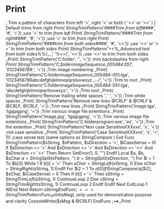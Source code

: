 # Print
; Trim a pattern of characters from left '>', right '&lt;' or both ( '&lt;>' or '>&lt;' ) | Default trims from right  _Print( StringTrimPattern('####Trim from left####', '#', '>')) ;use '>' to trim from left _Print( StringTrimPattern('####Trim from right####', '#', '&lt;')) ;use '&lt;' to trim from right _Print( StringTrimPattern('####trim from both sides####', '#', '&lt;>')) ;use '&lt;>' or '>&lt;' to trim from both sides _Print( StringTrimPattern('_>&lt;_%__Advanced test from both sides_%%_/__', '%_&lt;>/', '&lt;>')) ;use '&lt;>' to trim from both sides _Print( StringTrimPattern('C:folder', '', '&lt;')) ;trim backslashes from right _Print( StringTrimPattern('C:folderimageSequence_005484.051', '0123456789._', '&lt;')) ;Trim image numbering _Print( StringTrimPattern('C:folderimageSequence_005484-051.tga', '0123456789abcdefghijklmnopqrstuvwxyz _-./', '&lt;')) ;Trim to root _Print( StringTrimPattern('C:folderimageSequence_005484-051.tga', 'abcdefghijklmnopqrituvwxyz:', '>')) ;Trim root _Print( StringTrimPattern('Remove trailing white spaces    ', ' ', '&lt;')) ;Trim white spaces _Print( StringTrimPattern('Remove new lines @CRLF' &amp; @CRLF &amp; @CRLF, @CRLF, '&lt;')) ;Trim new lines _Print( StringTrimPattern('Image.tga', 'tgajpgpng', '&lt;')) ;Trim various image file extentions _Print( StringTrimPattern('Image.jpg', 'tgajpgpng', '&lt;')) ;Trim various image file extentions _Print( StringTrimPattern('C:folderprogram.exe', 'ex', '&lt;')) ;Trim the extention _Print( StringTrimPattern('Non case SensitiveXXXxxx', 'x', '&lt;')) ;not case sensitive _Print( StringTrimPattern('Case SensitiveXXXxxx', 'x', '&lt;', 1)) ;case sense test (same options as StringCompare ) Exit  Func StringTrimPattern($sString, $sPattern, $sDirection = '&lt;', $iCaseSense = 0)     If $sDirection &lt;> '>' And $sDirection &lt;> '&lt;' And $sDirection &lt;> '&lt;>' And $sDirection &lt;> '>&lt;' Then         Return SetError(1, 0, "")     EndIf     Local $a, $b, $sChar     $a = StringSplit($sPattern, '')     $b = StringSplit($sDirection, '')     For $i = 1 To $b[0]         While 1             If $b[$i] = '>' Then                 $sChar = StringLeft($sString, 1)             Else                 $sChar = StringRight($sString, 1)             EndIf             For $i2 = 1 To $a[0]                 If StringCompare($a[$i2], $sChar, $iCaseSense) = 0 Then                     If $b[$i] = '>' Then                         $sString = StringTrimLeft($sString, 1)                         ContinueLoop 2                     Else                         $sString = StringTrimRight($sString, 1)                         ContinueLoop 2                     EndIf                 EndIf             Next             ExitLoop 1         WEnd     Next     Return $sString EndFunc   ;==>StringTrimPattern  Func _Print($sMsg) ;only used for demonstration purpose and clarity     ConsoleWrite($sMsg &amp; @CRLF) EndFunc   ;==>_Print
